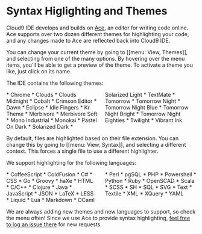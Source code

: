 # Syntax Higlighting and Themes

<!-- video  -->

Cloud9 IDE develops and builds on [Ace](https://github.com/ajaxorg/ace), an editor for writing code online. Ace supports over two dozen different themes for highlighting your code, and any changes made to Ace are reflected back into Cloud9 IDE.

You can change your current theme by going to [[menu: View, Themes]], and selecting from one of the many options. By hovering over the menu items, you'll be able to get a preview of the theme. To activate a theme you like, just click on its name.

The IDE contains the following themes:

<div markdown="1" style="-moz-column-count: 2; -moz-column-gap: 20px; -webkit-column-count: 2; -webkit-column-gap: 20px; column-count: 2; column-gap: 20px;">
* Chrome
* Clouds
* Clouds Midnight
* Cobalt
* Crimson Editor
* Dawn
* Eclipse
* Idle Fingers
* Kr Theme
* Merbivore
* Merbivore Soft
* Mono Industrial
* Monokai
* Pastel On Dark
* Solarized Dark
* Solarized Light
* TextMate
* Tomorrow
* Tomorrow Night
* Tomorrow Night Blue
* Tomorrow Night Bright
* Tomorrow Night Eighties
* Twilight
* Vibrant Ink
</div>

By default, files are highlighted based on their file extension. You can change this by going to [[menu: View, Syntax]], and selecting a different context. This forces a single file to use a different highlighter.

We support highlighting for the following languages:

<div markdown="1" style="-moz-column-count: 2; -moz-column-gap: 20px; -webkit-column-count: 2; -webkit-column-gap: 20px; column-count: 2; column-gap: 20px;">
* CoffeeScript
* ColdFusion
* C#
* CSS
* Go
* Groovy
* haXe
* HTML
* C/C++
* Clojure
* Java
* JavaScript
* JSON
* LaTeX
* LESS
* Liquid
* Lua
* Markdown
* OCaml
* Perl
* pgSQL
* PHP
* Powershell
* Python
* Ruby
* OpenSCAD
* Scala
* SCSS
* SH
* SQL
* SVG
* Text
* Textile
* XML
* XQuery
* YAML
</div>

We are always adding new themes and new languages to support, so check the menu often! Since we use Ace to provide syntax highlighting, [feel free to log an issue there](https://github.com/ajaxorg/ace/issues?labels=mode-request&page=1&state=open) for new requests.
